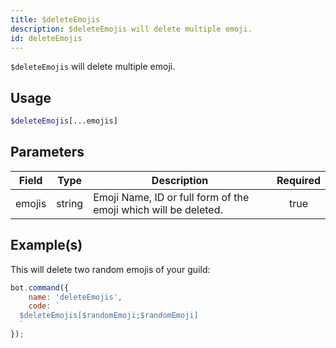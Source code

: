 ```yaml
---
title: $deleteEmojis
description: $deleteEmojis will delete multiple emoji.
id: deleteEmojis
---
```


`$deleteEmojis` will delete multiple emoji.

## Usage

```php
$deleteEmojis[...emojis]
```

## Parameters

| Field  | Type   | Description                                                     | Required |
| ------ | ------ | --------------------------------------------------------------- | :------: |
| emojis | string | Emoji Name, ID or full form of the emoji which will be deleted. |   true   |

## Example(s)

This will delete two random emojis of your guild:

```javascript
bot.command({
    name: 'deleteEmojis',
    code: `
  $deleteEmojis[$randomEmoji;$randomEmoji]
  `
});
```
